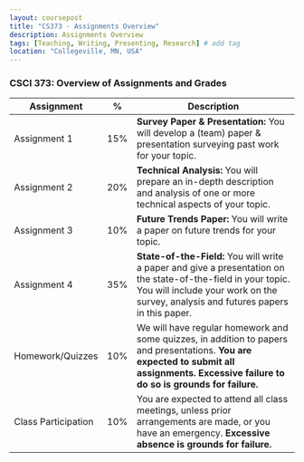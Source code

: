 ```yaml
---
layout: coursepost
title: "CS373 - Assignments Overview"
description: Assignments Overview
tags: [Teaching, Writing, Presenting, Research] # add tag
location: "Collegeville, MN, USA"
---
```


### CSCI 373: Overview of Assignments and Grades

| **Assignment** | **%** | **Description** |
| --- | --- | --- |
| Assignment 1 |  15% |   **Survey Paper & Presentation:** You will develop a (team) paper & presentation surveying past work for your topic. |
| Assignment 2 |  20% |   **Technical Analysis:** You will prepare an in-depth description and analysis of one or more technical aspects of your topic. |
| Assignment 3 |  10% |   **Future Trends Paper:** You will write a paper on future trends for your topic. |
| Assignment 4 |  35% | **State-of-the-Field:** You will write a paper and give a presentation on the state-of-the-field in your topic. You will include your work on the survey, analysis and futures papers in this paper. |
| Homework/Quizzes | 10% | We will have regular homework and some quizzes, in addition to papers and presentations. **You are expected to submit all assignments. Excessive failure to do so is grounds for failure.** |
| Class Participation | 10% | You are expected to attend all class meetings, unless prior arrangements are made, or you have an emergency. **Excessive absence is grounds for failure.** |
